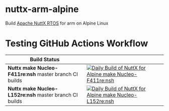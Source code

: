 # nuttx-arm-alpine
Build [Apache NuttX RTOS](https://github.com/apache/nuttx) for arm on Alpine Linux
# Testing GitHub Actions Workflow

| Build Status | |
| ------------ | - |
| **Nuttx make Nucleo-F411re:nsh** master branch CI builds | [![Daily Build of NuttX for Alpine make Nucleo-F411re:nsh](https://github.com/simbit18/nuttx-arm-alpine/workflows/Daily%20Build%20of%20NuttX%20for%20Alpine%20Nucleo-F411re:nsh/badge.svg)](https://github.com/simbit18/nuttx-arm-alpine/actions?query=workflow%3A%22Daily+Nucleo-F411re%3Ansh%22+event%3Aschedule) |
| **Nuttx make Nucleo-L152re:nsh** master branch CI builds | [![Daily Build of NuttX for Alpine make Nucleo-L152re:nsh](https://github.com/simbit18/nuttx-arm-alpine/workflows/Daily%20Build%20of%20NuttX%20for%20Alpine%20Nucleo-L152re:nsh/badge.svg)](https://github.com/simbit18/nuttx-arm-alpine/actions?query=workflow%3A%22Daily+Nucleo-L152re%3Ansh%22+event%3Aschedule) |
